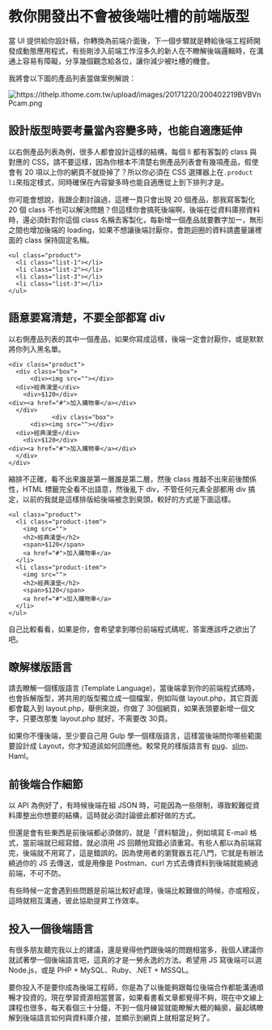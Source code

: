 # 教你開發出不會被後端吐槽的前端版型

當 UI 提供給你設計稿，你轉換為前端介面後，下一個步驟就是轉給後端工程師開發成動態應用程式，有些剛涉入前端工作沒多久的新人在不瞭解後端邏輯時，在溝通上容易有障礙，分享幾個觀念給各位，讓你減少被吐槽的機會。

我將會以下圖的產品列表當做案例解說：

![](https://ithelp.ithome.com.tw/upload/images/20171220/200402219BVBVnPcam.png "https://ithelp.ithome.com.tw/upload/images/20171220/200402219BVBVnPcam.png")

## 設計版型時要考量當內容變多時，也能自適應延伸

以右側產品列表為例，很多人都會設計這樣的結構，每個 li 都有客製的 class 與對應的 CSS，請不要這樣，因為你根本不清楚右側產品列表會有幾項產品，假使會有 20 項以上你的網頁不就掛掉了？所以你必須在 CSS 選擇器上在`.product li`來指定樣式，同時確保在內容變多時也能自適應從上到下排列才是。

你可能會想說，我跟企劃討論過，這裡一頁只會出現 20 個產品，那我寫客製化 20 個 class 不也可以解決問題？但這樣你會搞死後端啊，後端在從資料庫撈資料時，還必須針對你這個 class 名稱去客製化，每新增一個產品就要數字加一，無形之間也增加後端的 loading，如果不想讓後端討厭你，會跑迴圈的資料請盡量讓裡面的 class 保持固定名稱。

```
<ul class="product">
  <li class="list-1"></li>
  <li class="list-2"></li>
  <li class="list-3"></li>
  <li class="list-3"></li>
</ul>
```

## 語意要寫清楚，不要全部都寫 div

以右側產品列表的其中一個產品，如果你寫成這樣，後端一定會討厭你，或是默默將你列入黑名單。

```
<div class="product">
  <div class="box">
      <div><img src=""></div>
  <div>經典漢堡</div>
    <div>$120</div>
<div><a href="#">加入購物車</a></div>
  </div>
            <div class="box">
      <div><img src=""></div>
  <div>經典漢堡</div>
    <div>$120</div>
<div><a href="#">加入購物車</a></div>
  </div>
</div>
```

縮排不正確，看不出來誰是第一層誰是第二層，然後 class 推敲不出來前後關係性，HTML 標籤完全看不出語意，然後亂下 div，不管任何元素全部都用 div 搞定，以前的我就是這樣排版給後端被念到臭頭，較好的方式是下面這樣。

```
<ul class="product">
  <li class="product-item">
    <img src="">
    <h2>經典漢堡</h2>
    <span>$120</span>
    <a href="#">加入購物車</a>
  </li>
  <li class="product-item">
    <img src="">
    <h2>經典漢堡</h2>
    <span>$120</span>
    <a href="#">加入購物車</a>
  </li>
</ul>
```

自己比較看看，如果是你，會希望拿到哪份前端程式碼呢，答案應該呼之欲出了吧。

## 瞭解樣版語言

請去瞭解一個樣版語言 \(Template Language\)，當後端拿到你的前端程式碼時，也會拆解版型，將共用的版型獨立成一個檔案，例如叫做 layout.php，其它頁面都會載入到 layout.php，舉例來說，你做了 30個網頁，如果表頭要新增一個文字，只要改那隻 layout.php 就好，不需要改 30頁。

如果你不懂後端，至少要自己用 Gulp 學一個樣版語言，這樣當後端問你哪些範圍要設計成 Layout，你才知道該如何回應他。較常見的樣版語言有 [pug](https://pugjs.org/api/getting-started.html)、[slim](http://slim-lang.com/)、Haml。

## 前後端合作細節

以 API 為例好了，有時候後端在組 JSON 時，可能因為一些限制，導致較難從資料庫整出你想要的結構，這時就必須討論彼此都好做的方式。

但還是會有些東西是前後端都必須做的，就是「資料驗證」，例如填寫 E-mail 格式，當前端就已經寫錯，就必須用 JS 回饋他寫錯必須重寫。有些人都以為前端寫完，後端就不用寫了，這是錯誤的。因為使用者的瀏覽器五花八門，它就是有辦法繞過你的 JS 去傳送，或是用像是 Postman、curl 方式去傳資料到後端就能繞過前端，不可不防。

有些時候一定會遇到些問題是前端比較好處理，後端比較難做的時候，亦或相反，這時就相互溝通，彼此協助提昇工作效率。

## 投入一個後端語言

有很多朋友聽完我以上的建議，還是覺得他們跟後端的問題相當多，我個人建議你就試著學一個後端語言吧，這真的才是一勞永逸的方法。希望用 JS 寫後端可以選 Node.js，或是 PHP + MySQL、Ruby、.NET + MSSQL。

要你投入不是要你成為後端工程師，你是為了以後能夠跟每位後端合作都能溝通順暢才投資的。現在學習資源相當豐富，如果看書看文章都覺得不夠，現在中文線上課程也很多，每天看個三十分鐘，不到一個月練習就能瞭解大概的輪廓，最起碼瞭解到後端語言如何與資料庫介接，並顯示到網頁上就相當足夠了。

